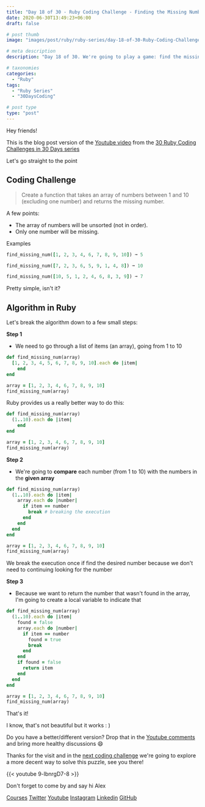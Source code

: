 ```yaml
---
title: "Day 18 of 30 - Ruby Coding Challenge - Finding the Missing Number Game"
date: 2020-06-30T13:49:23+06:00
draft: false

# post thumb
image: "images/post/ruby/ruby-series/day-18-of-30-Ruby-Coding-Challenge-game-missing-number.png"

# meta description
description: "Day 18 of 30. We're going to play a game: find the missing number in a given array. This first solution will be not that great but we'll get the job done!"

# taxonomies
categories: 
  - "Ruby"
tags:
  - "Ruby Series"
  - "30DaysCoding"

# post type
type: "post"
---
```


Hey friends!

This is the blog post version of the [Youtube video](https://youtu.be/9-lbnrgD7-8) from the [30 Ruby Coding Challenges in 30 Days series](https://courses.alexgama.io/course?courseid=ruby-coding-challenges-course)

Let's go straight to the point

## **Coding Challenge**

> Create a function that takes an array of numbers between 1 and 10 (excluding one number) and returns the missing number.

A few points:

- The array of numbers will be unsorted (not in order).
- Only one number will be missing.

Examples

```ruby
find_missing_num([1, 2, 3, 4, 6, 7, 8, 9, 10]) ➞ 5

find_missing_num([7, 2, 3, 6, 5, 9, 1, 4, 8]) ➞ 10

find_missing_num([10, 5, 1, 2, 4, 6, 8, 3, 9]) ➞ 7
```

Pretty simple, isn't it?

## Algorithm in Ruby

Let's break the algorithm down to a few small steps:

**Step 1**

- We need to go through a list of items (an array), going from 1 to 10

```ruby
def find_missing_num(array)
  [1, 2, 3, 4, 5, 6, 7, 8, 9, 10].each do |item|
	end
end

array = [1, 2, 3, 4, 6, 7, 8, 9, 10]
find_missing_num(array)
```

Ruby provides us a really better way to do this:

```ruby
def find_missing_num(array)
  (1..10).each do |item|
	end
end

array = [1, 2, 3, 4, 6, 7, 8, 9, 10]
find_missing_num(array)
```

**Step 2**

- We're going to **compare** each number (from 1 to 10) with the numbers in the **given array**

```ruby
def find_missing_num(array)
  (1..10).each do |item|
    array.each do |number|
      if item == number
        break # breaking the execution
      end      
    end
  end
end

array = [1, 2, 3, 4, 6, 7, 8, 9, 10]
find_missing_num(array)
```

We break the execution once if find the desired number because we don't need to continuing looking for the number

**Step 3**

- Because we want to return the number that wasn't found in the array, I'm going to create a local variable to indicate that

```ruby
def find_missing_num(array)
  (1..10).each do |item|
    found = false
    array.each do |number|
      if item == number
        found = true
        break
      end      
    end
    if found = false
      return item
    end
  end
end

array = [1, 2, 3, 4, 6, 7, 8, 9, 10]
find_missing_num(array)
```

That's it!

I know, that's not beautiful but it works : )

Do you have a better/different version? Drop that in the [Youtube comments](https://youtu.be/9-lbnrgD7-8) and bring more healthy discussions 😄

Thanks for the visit and in the [next coding challenge](https://courses.alexgama.io/course?courseid=ruby-coding-challenges-course) we're going to explore a more decent way to solve this puzzle, see you there!

{{< youtube 9-lbnrgD7-8 >}}

Don't forget to come by and say hi Alex

[Courses](https://courses.alexgama.io/course?courseid=ruby-coding-challenges-course)
[Twitter](https://twitter.com/_alex_gama/)
[Youtube](https://www.youtube.com/c/AlexandreGamaLima)
[Instagram](https://www.instagram.com/_alex_gama)
[Linkedin](https://www.linkedin.com/in/alexandregama/)
[GitHub](https://github.com/alexandregama)